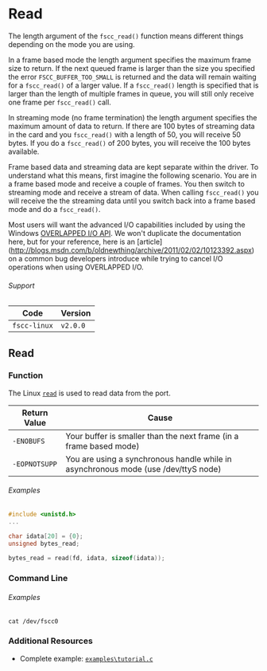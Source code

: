 # Read
The length argument of the `fscc_read()` function means different things depending
on the mode you are using.

In a frame based mode the length argument specifies the maximum frame size
to return. If the next queued frame is larger than the size you specified
the error `FSCC_BUFFER_TOO_SMALL` is returned and the data will remain 
waiting for a `fscc_read()` of a larger value. If a `fscc_read()` length is specified 
that is larger than the length of multiple frames in queue, you will still only receive 
one frame per `fscc_read()` call.

In streaming mode (no frame termination) the length argument specifies the
maximum amount of data to return. If there are 100 bytes of streaming data
in the card and you `fscc_read()` with a length of 50, you will receive 50 bytes.
If you do a `fscc_read()` of 200 bytes, you will receive the 100 bytes available.

Frame based data and streaming data are kept separate within the driver.
To understand what this means, first imagine the following scenario. You are in a
frame based mode and receive a couple of frames. You then switch to
streaming mode and receive a stream of data. When calling `fscc_read()`
you will receive the the streaming data until you switch back into a frame based
mode and do a `fscc_read()`.

Most users will want the advanced I/O capabilities included by using the Windows
[OVERLAPPED I/O API](http://msdn.microsoft.com/en-us/library/windows/desktop/ms686358.aspx). 
We won't duplicate the documentation here, but for your reference, here is an [article]
(http://blogs.msdn.com/b/oldnewthing/archive/2011/02/02/10123392.aspx) on a common
bug developers introduce while trying to cancel I/O operations when using OVERLAPPED I/O.

###### Support
| Code         | Version
| ------------ | --------
| `fscc-linux` | `v2.0.0` 


## Read
### Function
The Linux [`read`](http://linux.die.net/man/3/read)
is used to read data from the port.

| Return Value | Cause
| ------------ | ------------------------------------------------------------------
| `-ENOBUFS`    | Your buffer is smaller than the next frame (in a frame based mode)
| `-EOPNOTSUPP` | You are using a synchronous handle while in asynchronous mode (use /dev/ttyS node)

###### Examples
```c
#include <unistd.h>
...

char idata[20] = {0};
unsigned bytes_read;

bytes_read = read(fd, idata, sizeof(idata));
```

### Command Line
###### Examples
```
cat /dev/fscc0
```


### Additional Resources
- Complete example: [`examples\tutorial.c`](https://github.com/commtech/fscc-linux/blob/master/examples/tutorial.c)
